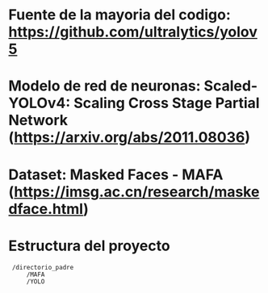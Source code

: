 # Fuente de la mayoria del codigo: https://github.com/ultralytics/yolov5
# Modelo de red de neuronas: Scaled-YOLOv4: Scaling Cross Stage Partial Network (https://arxiv.org/abs/2011.08036)
# Dataset: Masked Faces - MAFA (https://imsg.ac.cn/research/maskedface.html)

# Estructura del proyecto
     /directorio_padre
         /MAFA
         /YOLO
